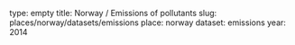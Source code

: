 type: empty
title: Norway / Emissions of pollutants
slug: places/norway/datasets/emissions
place: norway
dataset: emissions
year: 2014
